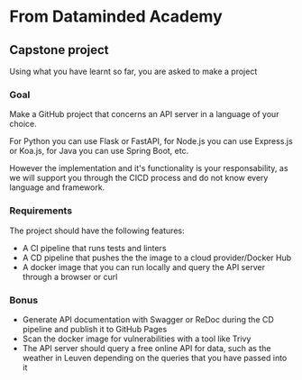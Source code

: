 # From Dataminded Academy
## Capstone project

Using what you have learnt so far, you are asked to make a project

### Goal

Make a GitHub project that concerns an API server in a language of your choice. 

For Python you can use Flask or FastAPI, for Node.js you can use Express.js or Koa.js, for Java you can use Spring Boot, etc. 

However the implementation and it's functionality is your responsability, as we will support you through the CICD process and do not know every language and framework.

### Requirements
The project should have the following features:

- A CI pipeline that runs tests and linters
- A CD pipeline that pushes the the image to a cloud provider/Docker Hub
- A docker image that you can run locally and query the API server through a browser or curl

### Bonus

- Generate API documentation with Swagger or ReDoc during the CD pipeline and publish it to GitHub Pages
- Scan the docker image for vulnerabilities with a tool like Trivy
- The API server should query a free online API for data, such as the weather in Leuven depending on the queries that you have passed into it